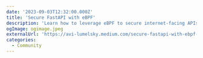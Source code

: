 ```yaml
---
date: '2023-09-03T12:32:00.000Z'
title: 'Secure FastAPI with eBPF'
description: 'Learn how to leverage eBPF to secure internet-facing APIs built with FastAPI'
ogImage: ogimage.jpeg
externalUrl: 'https://avi-lumelsky.medium.com/secure-fastapi-with-ebpf-724d4aef8d9e'
categories:
  - Community
---
```

